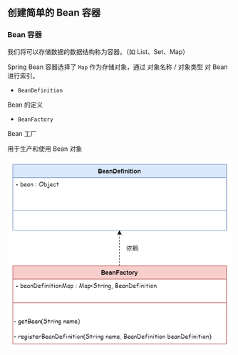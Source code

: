 ## 创建简单的 Bean 容器


### Bean 容器

我们将可以存储数据的数据结构称为容器。（如 List、Set、Map）

Spring Bean 容器选择了 `Map` 作为存储对象，通过 对象名称 / 对象类型 对 Bean 进行索引。

- `BeanDefinition`

Bean 的定义

- `BeanFactory`

Bean 工厂

用于生产和使用 Bean 对象

![](../imgs/01/class.png)

